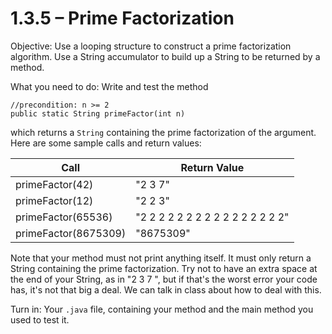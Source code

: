 # 1.3.5 – Prime Factorization

Objective: Use a looping structure to construct a prime factorization algorithm. Use a String accumulator to build up a String to be returned by a method.

What you need to do: Write and test the method
```
//precondition: n >= 2
public static String primeFactor(int n)
```

which returns a ```String``` containing the prime factorization of the argument. Here are some sample calls and return values:

| Call | Return Value |
| - | - |
| primeFactor(42) | "2 3 7" |
| primeFactor(12) | "2 2 3" |
| primeFactor(65536) | "2 2 2 2 2 2 2 2 2 2 2 2 2 2 2 2" |
| primeFactor(8675309) | "8675309" |

Note that your method must not print anything itself. It must only return a String containing the prime factorization. Try not to have an extra space at the end of your String, as in "2 3 7 ", but if that's the worst error your code has, it's not that big a deal. We can talk in class about how to deal with this.

Turn in: Your ```.java``` file, containing your method and the main method you used to test it.
